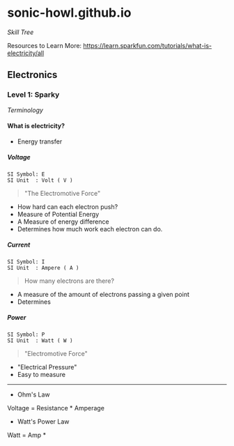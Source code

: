 # sonic-howl.github.io
_Skill Tree_

Resources to Learn More:
https://learn.sparkfun.com/tutorials/what-is-electricity/all

## Electronics

### Level 1: Sparky
*Terminology*

#### What is electricity?

- Energy transfer 

##### Voltage
```
SI Symbol: E
SI Unit  : Volt ( V )
```
>"The Electromotive Force"
- How hard can each electron push?
- Measure of Potential Energy
- A Measure of energy difference
- Determines how much work each electron can do.


##### Current
```
SI Symbol: I
SI Unit  : Ampere ( A )
```
> How many electrons are there?

- A measure of the amount of electrons passing a given point
- Determines 

##### Power
```
SI Symbol: P
SI Unit  : Watt ( W )
```
>"Electromotive Force"
- "Electrical Pressure"
- Easy to measure


---


- Ohm's Law

Voltage = Resistance * Amperage 

- Watt's Power Law

Watt = Amp *
